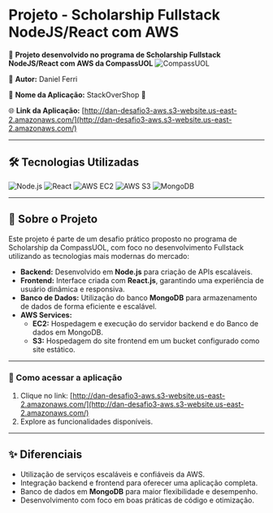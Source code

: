 # Projeto - Scholarship Fullstack NodeJS/React com AWS

🚀 **Projeto desenvolvido no programa de Scholarship Fullstack NodeJS/React com AWS da CompassUOL** ![CompassUOL](https://img.shields.io/badge/CompassUOL-black?style=for-the-badge)

👤 **Autor:** Daniel Ferri

🌸 **Nome da Aplicação:** StackOverShop 🌱 

🌐 **Link da Aplicação:**
[http://dan-desafio3-aws.s3-website.us-east-2.amazonaws.com/](http://dan-desafio3-aws.s3-website.us-east-2.amazonaws.com/)

---

## 🛠️ Tecnologias Utilizadas

![Node.js](https://img.shields.io/badge/Node.js-339933?style=for-the-badge&logo=nodedotjs&logoColor=white) ![React](https://img.shields.io/badge/React-61DAFB?style=for-the-badge&logo=react&logoColor=white) ![AWS EC2](https://img.shields.io/badge/AWS%20EC2-FF9900?style=for-the-badge&logo=amazonec2&logoColor=white) ![AWS S3](https://img.shields.io/badge/AWS%20S3-569A31?style=for-the-badge&logo=amazonaws&logoColor=white) ![MongoDB](https://img.shields.io/badge/MongoDB-47A248?style=for-the-badge&logo=mongodb&logoColor=white)

---

## 📄 Sobre o Projeto

Este projeto é parte de um desafio prático proposto no programa de Scholarship da CompassUOL, com foco no desenvolvimento Fullstack utilizando as tecnologias mais modernas do mercado:

- **Backend:** Desenvolvido em **Node.js** para criação de APIs escaláveis.
- **Frontend:** Interface criada com **React.js**, garantindo uma experiência de usuário dinâmica e responsiva.
- **Banco de Dados:** Utilização do banco **MongoDB** para armazenamento de dados de forma eficiente e escalável.
- **AWS Services:**
  - **EC2:** Hospedagem e execução do servidor backend e do Banco de dados em MongoDB.
  - **S3:** Hospedagem do site frontend em um bucket configurado como site estático.

---

### 📌 Como acessar a aplicação

1. Clique no link: [http://dan-desafio3-aws.s3-website.us-east-2.amazonaws.com/](http://dan-desafio3-aws.s3-website.us-east-2.amazonaws.com/)
2. Explore as funcionalidades disponíveis.

---

## ✨ Diferenciais

- Utilização de serviços escaláveis e confiáveis da AWS.
- Integração backend e frontend para oferecer uma aplicação completa.
- Banco de dados em **MongoDB** para maior flexibilidade e desempenho.
- Desenvolvimento com foco em boas práticas de código e otimização.
